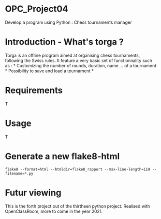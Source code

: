 # OPC_Project04
Develop a program using Python : Chess tournaments manager


# Introduction -  What's torga ?

Torga is an offline program aimed at organising chess tournaments, following the Swiss rules. 
It feature a very basic set of functionnality such as :
    *  Customizing the number of rounds, duration, name ... of a tournament
    *  Possibility to save and load a tournament
    * 


# Requirements

T


# Usage

T


# Generate a new flake8-html

```
flake8 --format=html --htmldir=flake8_rapport --max-line-length=119 --filename=*.py
```


# Futur viewing

This is the forth project out of the thirtheen python project.
Realised with OpenClassRoom, more to come in the year 2021.